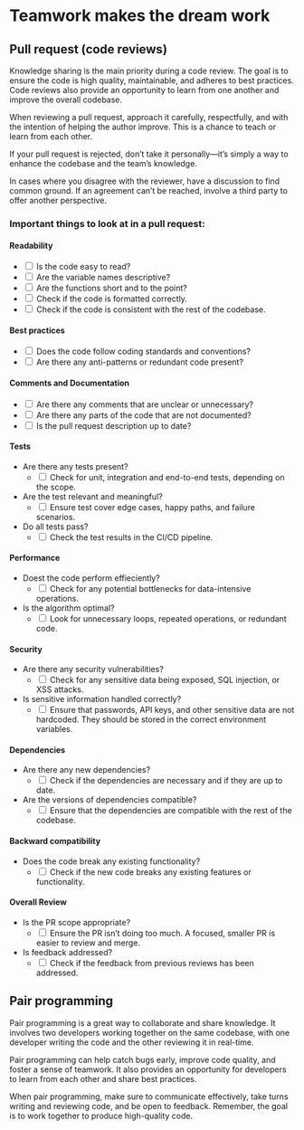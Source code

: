 # Teamwork makes the dream work

## Pull request (code reviews)

Knowledge sharing is the main priority during a code review. The goal is to ensure the code is high quality, maintainable, and adheres to best practices. Code reviews also provide an opportunity to learn from one another and improve the overall codebase.

When reviewing a pull request, approach it carefully, respectfully, and with the intention of helping the author improve. This is a chance to teach or learn from each other.

If your pull request is rejected, don’t take it personally—it’s simply a way to enhance the codebase and the team’s knowledge.

In cases where you disagree with the reviewer, have a discussion to find common ground. If an agreement can’t be reached, involve a third party to offer another perspective.
### Important things to look at in a pull request:

#### Readability
- <input type="checkbox" aria-label="checkbox"/> Is the code easy to read?
- <input type="checkbox" aria-label="checkbox"/> Are the variable names descriptive?
- <input type="checkbox" aria-label="checkbox"/> Are the functions short and to the point?
- <input type="checkbox" aria-label="checkbox"/> Check if the code is formatted correctly.
- <input type="checkbox" aria-label="checkbox"/> Check if the code is consistent with the rest of the codebase.

#### Best practices
- <input type="checkbox" aria-label="checkbox"/> Does the code follow coding standards and conventions?
- <input type="checkbox" aria-label="checkbox"/> Are there any anti-patterns or redundant code present?

#### Comments and Documentation
- <input type="checkbox" aria-label="checkbox"/> Are there any comments that are unclear or unnecessary?
- <input type="checkbox" aria-label="checkbox"/> Are there any parts of the code that are not documented?
- <input type="checkbox" aria-label="checkbox"/> Is the pull request description up to date?

#### Tests
- Are there any tests present?
  - <input type="checkbox" aria-label="checkbox"/> Check for unit, integration and end-to-end tests, depending on the scope. 
- Are the test relevant and meaningful?
  - <input type="checkbox" aria-label="checkbox"/> Ensure test cover edge cases, happy paths, and failure scenarios. 
- Do all tests pass?
  - <input type="checkbox" aria-label="checkbox"/> Check the test results in the CI/CD pipeline.

#### Performance
- Doest the code perform effieciently?
  - <input type="checkbox" aria-label="checkbox"/> Check for any potential bottlenecks for data-intensive operations.
- Is the algorithm optimal?
  - <input type="checkbox" aria-label="checkbox"/> Look for unnecessary loops, repeated operations, or redundant code.

#### Security
- Are there any security vulnerabilities?
  - <input type="checkbox" aria-label="checkbox"/> Check for any sensitive data being exposed, SQL injection, or XSS attacks.
- Is sensitive information handled correctly?
  - <input type="checkbox" aria-label="checkbox"/> Ensure that passwords, API keys, and other sensitive data are not hardcoded. They should be stored in the correct environment variables.

#### Dependencies
- Are there any new dependencies?
  - <input type="checkbox" aria-label="checkbox"/> Check if the dependencies are necessary and if they are up to date.
- Are the versions of dependencies compatible?
  - <input type="checkbox" aria-label="checkbox"/> Ensure that the dependencies are compatible with the rest of the codebase.

#### Backward compatibility
- Does the code break any existing functionality?
  - <input type="checkbox" aria-label="checkbox"/> Check if the new code breaks any existing features or functionality.

#### Overall Review
- Is the PR scope appropriate?
  - <input type="checkbox" aria-label="checkbox"/> Ensure the PR isn’t doing too much. A focused, smaller PR is easier to review and merge.
- Is feedback addressed?
  - <input type="checkbox" aria-label="checkbox"/> Check if the feedback from previous reviews has been addressed.

## Pair programming

Pair programming is a great way to collaborate and share knowledge. It involves two developers working together on the same codebase, with one developer writing the code and the other reviewing it in real-time.

Pair programming can help catch bugs early, improve code quality, and foster a sense of teamwork. It also provides an opportunity for developers to learn from each other and share best practices.

When pair programming, make sure to communicate effectively, take turns writing and reviewing code, and be open to feedback. Remember, the goal is to work together to produce high-quality code.
